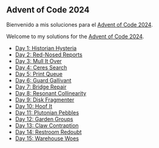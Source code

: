 ## Advent of Code 2024

Bienvenido a mis soluciones para el [Advent of Code 2024](https://adventofcode.com/2024/).

Welcome to my solutions for the [Advent of Code 2024](https://adventofcode.com/2024/).

- [Day 1: Historian Hysteria](./day_01/)
- [Day 2: Red-Nosed Reports](./day_02/)
- [Day 3: Mull It Over](./day_03/)
- [Day 4: Ceres Search](./day_04/)
- [Day 5: Print Queue](./day_05/)
- [Day 6: Guard Gallivant](./day_06/)
- [Day 7: Bridge Repair](./day_07/)
- [Day 8: Resonant Collinearity](./day_08/)
- [Day 9: Disk Fragmenter](./day_09/)
- [Day 10: Hoof It](./day_10/)
- [Day 11: Plutonian Pebbles](./day_11/)
- [Day 12: Garden Groups](./day_12/)
- [Day 13: Claw Contraption](./day_13/)
- [Day 14: Restroom Redoubt](./day_14/)
- [Day 15: Warehouse Woes](./day_15/)

